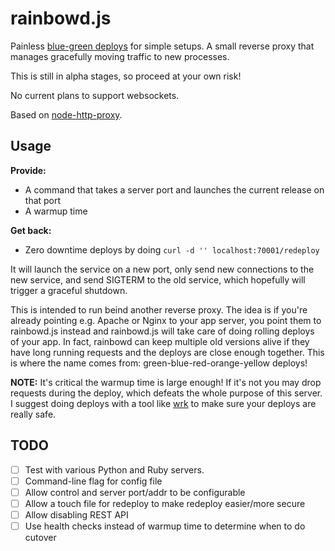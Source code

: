 # rainbowd.js

Painless
[blue-green deploys](https://martinfowler.com/bliki/BlueGreenDeployment.html)
for simple setups.  A small reverse proxy that manages gracefully moving traffic
to new processes.

This is still in alpha stages, so proceed at your own risk!

No current plans to support websockets.

Based on [node-http-proxy](https://github.com/nodejitsu/node-http-proxy).

## Usage

**Provide:**

- A command that takes a server port and launches the current release on that
  port
- A warmup time

**Get back:**

- Zero downtime deploys by doing `curl -d '' localhost:70001/redeploy`

It will launch the service on a new port, only send new connections to the new
service, and send SIGTERM to the old service, which hopefully will trigger a
graceful shutdown.

This is intended to run beind another reverse proxy.  The idea is if you're
already pointing e.g. Apache or Nginx to your app server, you point them to
rainbowd.js instead and rainbowd.js will take care of doing rolling deploys of
your app.  In fact, rainbowd can keep multiple old versions alive if they have
long running requests and the deploys are close enough together.  This is where
the name comes from: green-blue-red-orange-yellow deploys!

**NOTE:** It's critical the warmup time is large enough!  If it's not you may
drop requests during the deploy, which defeats the whole purpose of this server.
I suggest doing deploys with a tool like [wrk](https://github.com/wg/wrk) to
make sure your deploys are really safe.

## TODO

- [ ] Test with various Python and Ruby servers.
- [ ] Command-line flag for config file
- [ ] Allow control and server port/addr to be configurable
- [ ] Allow a touch file for redeploy to make redeploy easier/more secure
- [ ] Allow disabling REST API
- [ ] Use health checks instead of warmup time to determine when to do cutover
